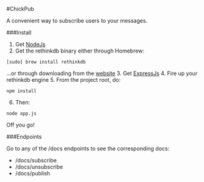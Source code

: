 #ChickPub

A convenient way to subscribe users to your messages.

###Install

1. Get [NodeJs](https://nodejs.org)
2. Get the rethinkdb binary either through Homebrew:
```
[sudo] brew install rethinkdb
```
...or through downloading from the [website](http://rethinkdb.com)
3. Get [ExpressJs](http://expressjs.com)
4. Fire up your rethinkdb engine
5. From the project root, do:
```
npm install
```
6. Then:
```
node app.js
```

Off you go!

###Endpoints

Go to any of the /docs endpoints to see the corresponding docs:

* /docs/subscribe
* /docs/unsubscribe
* /docs/publish